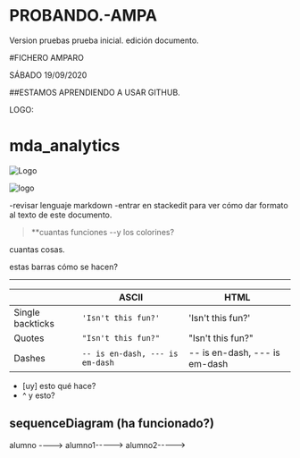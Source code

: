 # PROBANDO.-AMPA
Version pruebas
prueba inicial. edición documento. 



#FICHERO AMPARO

SÁBADO 19/09/2020

##ESTAMOS APRENDIENDO A USAR GITHUB.

LOGO:

# mda_analytics

![Logo](https://lh3.googleusercontent.com/proxy/z6VD9hHCLOX1o0w4ROnlbYa1CXj0tmUvD4yhC4NYgH_QEEMjIMAYZtQfW86Md_jKYshxF60cToyR8IkOIwjI_5uoLMQ7_LE3OTQS23mVhhHUzQ_m1c9U)


![logo](https://www.google.com/search?q=EDEM+LOGO&sxsrf=ALeKk01VAry3NPDaBQ8srWVR2pR5_f2jmA:1600509017967&tbm=isch&source=iu&ictx=1&fir=pX15GrIAetEVtM%252CBHQUUmUxorzWqM%252C_&vet=1&usg=AI4_-kRxD5EWgIO1SpWuPp8LzFcvE5gYig&sa=X&ved=2ahUKEwiR3ubb-PTrAhVTBGMBHX-NChAQ9QF6BAgKEDo&biw=2048&bih=1005#imgrc=pdKouz_M1Evn7M)

-revisar lenguaje markdown
-entrar en stackedit para ver cómo dar formato al texto de este documento. 

>**cuantas funciones
>--y los colorines?

cuantas cosas. 

estas barras cómo se hacen?

-------------------------------------


|                |ASCII                          |HTML                         |
|----------------|-------------------------------|-----------------------------|
|Single backticks|`'Isn't this fun?'`            |'Isn't this fun?'            |
|Quotes          |`"Isn't this fun?"`            |"Isn't this fun?"            |
|Dashes          |`-- is en-dash, --- is em-dash`|-- is en-dash, --- is em-dash|



- [uy] esto qué hace?
- ^ y esto?

sequenceDiagram 
(ha funcionado?)
-----------

alumno ---->
alumno1----->
alumno2----->
